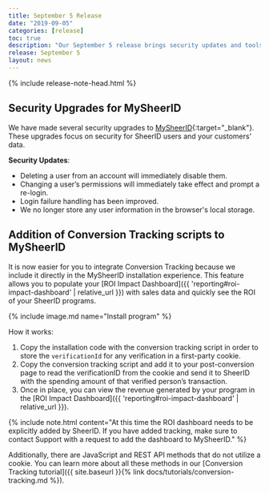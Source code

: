```yaml
---
title: September 5 Release
date: "2019-09-05"
categories: [release]
toc: true
description: "Our September 5 release brings security updates and tools to help you with conversion tracking."
release: September 5
layout: news
---
```


{% include release-note-head.html %}

## Security Upgrades for MySheerID

We have made several security upgrades to [MySheerID](https://my.sheerid.com){:target="_blank"}. These
upgrades focus on security for SheerID users and your customers' data.

**Security Updates**:

* Deleting a user from an account will immediately disable them.
* Changing a user’s permissions will immediately take effect and prompt a re-login.
* Login failure handling has been improved.
* We no longer store any user information in the browser's local storage.


## Addition of Conversion Tracking scripts to MySheerID

It is now easier for you  to integrate Conversion Tracking because we include it directly in the MySheerID installation experience.
This feature allows you to populate your [ROI Impact Dashboard]({{ 'reporting#roi-impact-dashboard' | relative_url }}) with sales data and quickly see the ROI of your SheerID programs.  


{% include image.md name="Install program" %}

How it works:

1. Copy the installation code with the conversion tracking script in order to store the `verificationId` for any verification in a first-party cookie.
1. Copy the conversion tracking script and add it to your post-conversion page to read the verificationID from the cookie and send it to SheerID with the spending amount of that verified person’s transaction.
1. Once in place, you can view the revenue generated by your program in the [ROI Impact Dashboard]({{ 'reporting#roi-impact-dashboard' | relative_url }}). 

{% include note.html content="At this time the ROI dashboard needs to be explicitly added by SheerID. If you have added tracking, make sure to contact Support with a request to add the dashboard to MySheerID." %}

Additionally, there are JavaScript and REST API methods that do not utilize a cookie. You can learn more about all these methods in our [Conversion Tracking tutorial]({{ site.baseurl }}{% link docs/tutorials/conversion-tracking.md %}).

